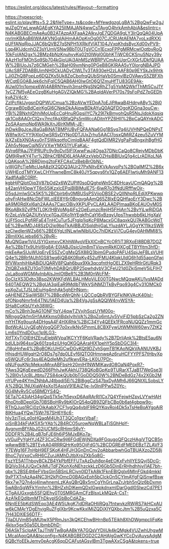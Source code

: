 <https://eslint.org/docs/latest/rules/#layout--formatting>

<https://typescript-eslint.io/play/#ts=5.2.2&fileType=.ts&code=MYewdgzgLgBA%2BgQwFw2gJwJZgOYwLwwAGAEgKYA25IIMAJAN4wwCsTAvgO4hrkAmhAbiA&eslintrc=N4KABGBECmAeAu0B2ATAzpAXFaaA2AlkvJgE7QDGA9gLY3IrQqQA04UpArnrlmKBAgB6IWAAKVNGgIAjHmAAOpKnOg007CJCRUAtAEMA7voLxdRXXipUFfANqRjpJJAC6bQVB27qSNPH1iXRkifVIAT104JVxpKhdsBycXd00vPV9-Lgp4KlJdcnhOZ3sYUmVSNw9BbT0UTgVCCn1EcxoFPPgMRMcwlOqtbyRoQ10kFoIAN2gx%2BMz4bNzKnuhyvKq02t0lWgI0GbhKTiWC6CKSnuSNzy39vAAzH1oFMOhSq9Sb704kGioUAj3AhMSzWBRPVCmAjxUqrCrXGrfJDkfQUAAW%2BlUoJs7z6CMGeh%2BaH09xmNng0PGeB8GKIRAA5vY0lorgNBAJPDUAcS8FZDABBUimNH0CkUADyClWLTy3TA930eH2zLAAF80p9EYSkJx9ihtkLJi0ZhQ8PopLp6DQZKs5Uk8ZqCbofrqQUbSHaVb0SmyIBzOVAwvS5ZBFXhWCqtEG0ABJek6chiFqIC5QAB6AH0IwGtO6Q1ZmuHfTU83GE9Ak-AUwl01ni1pmpx6Wj4ABRNYevih3msHNgSNQRhZTg5YpMQWkfThMt5CvJ1Y1yCZ7M5yAEeOzgBKuHgAGVZIQkMG%2BAqldAVerPI70s79sFoPdZ7pGEDhkyA2V4cX-ZzIPcfjklJygsnDQPWUCmua%2BzAVwYEDpA7oEJiPAwaB4HdnyABy%2Bj0CgrawB0pBdCeirKgGl6CNekDkAAjpwBDkAYuQ0AQFDOgoKDGna3ouCw-YBj%2BNxhlQhhiMoUpEcCqHnuRGpsiIYC7k29I7kBmyohQsR5NsJidokXqsiqgk1Cp8AAOrClQxy7mcfAgXBfaQPs5mWccADitnYPZ6HII%2BpCaQAYnkADCZpSAAsmoNp6WA9kXnJ6lrKMMj-JE-jhDwkBgJceJ8aGaBjNATBMPiUByFQFAANa6Gg1BSvq7q4iUVHNPQeDNPsTW8fwXrCYY9jXloOwSRSvDYNo0DTJUxZrhu5AACI7osxQMiRZ4zeu5ZuVYMikXZsEbXN0Axu0nTSWkqotfoCimIqBAAF4gtQdDIMR2VgPaPqBngxjhBgfHGZAh5vNgwCqjN5VVXwYMXS1YUFaKaL-AVrq6PAaJ7FlPRUPc9y9oDvl5IFIXwwFwJ4Oga37DNcCaQo8CRejyMDbDbKQM9jRwKY4Tvr%2BhkCfBND6LAfAAKzxVebOZHsiBBIUxQ1g4cLrADXoLNALQAKqoA%2BRDjmg2toFKFCAsCzBebBrObNL-ivWjGPcTjeMtcUeA8zlX2QDQ3AUr27PxNItvEKVkAvvoPs%2BOaIMfZ%2B6xUWHEcdTMYXwLCHYhwneBmC8k40JY5qpys6fx1QZg6AEFIwtjuMh9ANF13XadflAaBC0RIf-kgbHjPQlotOiq3V87bOd2x6WZUPIf0soDQghpWn5C8DHcayUCmQAQg%2Bs42anVH0pwYT6n55iKzxIcEPqjBIBlMulE75-6jwR7o3fNdURfffwOir-D5sdJmIwSCk5K5%2BCbirb6v0MBUSsPSViioDBSE2vQIINhpRLEdjXPKwwpohyFrAHw8NcDbFWLoIEE8Y6r0BngvgAAmQ65Z8IxEQQHfaoErY3Dwc%2BaA9M0RdXxl6ah2AAAs7CaicOBivXKPUPyCLAKLAADPImaaBKoEAUOvM0SBKoABk9ZylPNTL0Ki1HBVoMg4iFs2GeEumzcRejiH5FHiAn%2BvYjLwRjDGAKrZpLoVkQAZiUfxVcxj1GaJ0Xo1hYEgkfhCaYl6xBzqyUlpsThwxbb6kLHgXaVVJFfSocLPgfjRFaE4TnHCuTur5JFtgIp1iqKcP8MacxGC8aqxkQU7AABGcWdTbE%2BwIMDJ48SzDj2jp9bqTkAjlBBJDSqIdhijGaLYIuzdAYLJjGgYK11IkzSWRszCIwdlenWZs66%2BE6YgLtINLwIwNlbIUOc7hIDKzVi7CuG4ey0AHMMI8%2BmlIXkLjebs66%2ByRi-MuQNGaw1VijUSYIGxmxvCKhhWAyoVEkXlCnBCYcOR1iT3RXoEI8BDB7DGZAe%2BbTfx9UhV6Ig8A-E0IABJ0sicUm8mTViovmRkKOXCgETBYfitm3hfD-mkEeAwSUuWUqEryESSZyCgMsQ5X88Q3bimGPudoPAFU4SpjJeFBLsVUHIQ4e%2BRrfAUh1GS81wq6jQB4K0RqKy452ufFMU4KlqkUIdG6h1d55apnGfwj8fVWxnhjHjbABiDUQARV8PQah6bux9Xk3qcqfntHgOELZX9eHRtIrGtURqk3ZtIQBZxk8ZU1GpT0MIyhDABQrUBP25pwhdybV3CFeU21d0ZkjSmeV5iLFlH7JxLa8oqWGMAvInbAIsJmlOtBeR%2B3M0nWcFM-0oCIzXS3Ddto3Bsq2KWtKFdWLBALHMoViLE00TGNwcMQqwAKU1vsMADd640TAEQW2%2BgUA3qiEaR9MdlbTWkVSjNMZITkByPqo93g4Cy31OMCk0xpXgZuLTJ5LbEiuHg4mhAk5ghEHNqm-oAHENEZSiajWSBI7%2BBcdWrQhN-LQCCqQbRVBYGFklNKVAcK40lsI-ofONpgNmrfn64TNU1AED4Ua%2B4VgJgSsAQQIW4nyWSYA-SHa8CoKbUYxh38WG-mCo%2Bnh3pAG1ONFYqYJ4qwTZVxjhSozUYM00o-NRnggQjkfm5H1AAKkms0iBdxIyIhiVA%2BqZo6mtJy5VyiFiD1ipbSzCa2g2ZNmYHTKg9ourA4DHgsA4F4HXiRhk%2BjC34Yy4QEEk1FRcqNUQQZz1mmGcBptWcALUyQEgNVogQGP7o0xvlkNv5PmmL8CBXFywUtWMNW60wy7ZtK2Lm6s0YndDOuc1p9LG3-XtfTXyTjOIEtHZEruElebWVpa1KCYYF6KqVRady%2B7DrIiAnk%2BtsE5au6NbdULbj964sxQk601zg4ziUHgOKGQAAraHlX1pehY5pSbDGC3I4-J18gHnfw4%2BgBOKcUHGCwDGvKQt9DZyhSgmTB1KAoNQkVAANUVKBJHhjsdHUWgqH2rO8Ds7g7dp0LEyf6lQTO0HmnweAz6ruHCFYYPFS7tHbyXpp5WQUFc6r3ss4EAQdIeMh2uflkwvERa-LK0U7PDr-pNUFguKNcMekxoMnxABFbsHr20mIH1NWMIKavdO8OaN4PoxR7-YAws3QKgEewdD266PhhJwKAkhU738QKoBGpKp9TURarXTJaB17WeGse3I%2Bl0v1JcBLJtbtu7ZS84okQUb0bTGoDDQ50W%2BNDeBdGz74x2XGb2MnYUPye4KYmZNhbAJ4tbqdi5Ej%2Bl8ggCzS47bxDyAMh6J66QNtXLSobsLYA%2BQL1NUXiaW4sXo15AsisV91EAiZ1je-lv0lnIPPw5Z0Yc-0G4MvRv5Cg5BMDYS4Q-5ETa7C43iAH34gjQqSTk5e7t5eyxD6AqRArRI1Cx7Q4YFejwHZpvLVYwHAH6hoDtoBDepIGb70BSBoHRy9bKIOrQ54pQB9ZQFbCBp0b6at4gbpw9o-RThQJuq1RCj0zOikAabX7CF1ygQq4vbIF9RQYKqvRoi4Dk5xTsHeBoAYgoAiR8IKHua4YQw75Wr767SH6Y6c6-hIy3zjTjoLq0pHQaqM4Uh3T3QCo1gxrVbaF-oiSnB34kFjAK5X5rYAb%2B4RCO5urowNqWBLaTiSGhHpY-AvgnymBfYAbJG2jUCMScRHimrS6vY-DDDFR%2B4LgB7pFJE6h6iP5MJxBKo7a-yVGuiPyYgHYJ4ZF3CxCRw9jl6FGdEWjNDXa9FGqugoQFQczHAgiVTQCB5nwAwwBIB%2BTEykA04RRRQHrKo95OijFdG%2BCDGREdFMEDEBzTZLAVF3Y7EWg16F7nHbH9EFSKoK4HFJH3GnDnCny2oAbbarbwhGqTBUAXzoZD58j8hoC7gVxqCvRH6CZurJAMhDJtbXrpZXb5q8G-FszYE5A1ThboyBCkZB4YkPbfEFFUTxAzDuh8pr4eEOKxFvhIlYESQyj5DcG-BQlVo3I4JUQxCkjMlJTdFZKohXoNEhzckkLzD6Gb5DinErRHhdhhjvI1AE7bh-qbx%2BSE4t6eFVbsGin5BSnLRCiyn0lDTkA8k1FknEBIQgIx6MlnFGkd4mkkI9xPTXTnAzAa4NC3H2kPiOmcD0BAGxEph5bClckOn5CYlmAYgFQiSnwfBsw6kx7w7Q7n4oj4lnwhnemLzKAsQBrQBx5mCgYhGrLnaZrJrbh5nQlz6bDxmn5wABnSgWFkYimhn%2BHZxhDlKemQDxlGwpkdnxmIDarGgdl0SlwzCd7PE1CTgAiUGxxgb5SFQlEhy0T0SMRGAmCFzBlsxLkMQzA-CsT-AzA1kEQdlbmMThDkyplSGbBoCdAZa-6NnIEE5bKdSWEqo3AE4W5UkgK7idDRaOHliRQg7fntwvkzRWjRS7jkHCxAUw6kCMArYDgEhvjgRuZFgIXbr9KcwKkxIMiZQDjXIYQXbcJtm%2B5uQzxa5C7H43DXlES6DTF-TjlaDUVmB5gMUtwX5PRmJsn3kQKCEhwBHrnBp5TEikh8XhDWgmpcIiFqKe4klsx5gx50a5DLIbmbDhD-D6ASkTSclpAKTaJThWTwBgAABkYA7GQsVYDIiUk4kQMgk4VUZwhUhgwMLMcaIAqoQAA&tsconfig=N4KABGBEDGD2C2AHAlgGwKYCcDyiAuysAdgM6QBcYoEEkJemy0eAcgK6qoDCAFutAGsylBm3TgwAXxCSgA&tokens=true>

